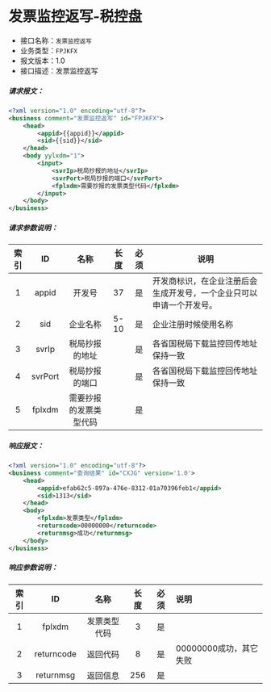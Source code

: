 # 发票监控返写-税控盘	

- 接口名称：`发票监控返写`
- 业务类型：`FPJKFX`
- 报文版本：1.0
- 接口描述：发票监控返写

##### 请求报文：

```xml
<?xml version="1.0" encoding="utf-8"?>
<business comment="发票监控返写" id="FPJKFX">
    <head>
        <appid>{{appid}}</appid>
        <sid>{{sid}}</sid>
    </head>
    <body yylxdm="1">
        <input>
        	<svrIp>税局抄报的地址</svrIp>
			<svrPort>税局抄报的端口</svrPort>
			<fplxdm>需要抄报的发票类型代码</fplxdm>
        </input>
    </body>
</business>
```

##### 请求参数说明：


| 索引 |   ID    |          名称          | 长度 | 必须 | 说明                                                         |
| :--: | :-----: | :--------------------: | :--: | :--: | ------------------------------------------------------------ |
|  1   |  appid  |         开发号         |  37  |  是  | 开发商标识，在企业注册后会生成开发号，一个企业只可以申请一个开发号。 |
|  2   |   sid   |        企业名称        | 5-10 |  是  | 企业注册时候使用名称                                         |
|  3   |  svrIp  |     税局抄报的地址     |      |  是  | 各省国税局下载监控回传地址保持一致                           |
|  4   | svrPort |     税局抄报的端口     |      |  是  | 各省国税局下载监控回传地址保持一致                           |
|  5   | fplxdm  | 需要抄报的发票类型代码 |      |  是  |                                                              |

##### 响应报文：

``` xml
<?xml version="1.0" encoding="utf-8"?>
<business comment="查询结果" id="CXJG" version='1.0'>
	<head>
		<appid>efab62c5-897a-476e-8312-01a70396feb1</appid>
		<sid>1313</sid>
	</head>
	<body>
       	<fplxdm>发票类型</fplxdm>
        <returncode>00000000</returncode>
        <returnmsg>成功</returnmsg>
    </body>
</business>
```

##### 响应参数说明：    

| 索引 |     ID     |     名称     | 长度 | 必须 | 说明                   |
| :--: | :--------: | :----------: | :--: | :--: | :--------------------- |
|  1   |   fplxdm   | 发票类型代码 |  3   |  是  |                        |
|  2   | returncode |   返回代码   |  8   |  是  | 00000000成功，其它失败 |
|  3   | returnmsg  |   返回信息   | 256  |  是  |                        |